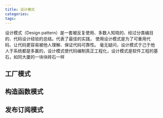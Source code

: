 ```yaml
---
title: 设计模式
categories:
tags:
---
```


设计模式（Design pattern）是一套被反复使用、多数人知晓的、经过分类编目的、代码设计经验的总结。代表了最佳的实践， 使用设计模式是为了可重用代码、让代码更容易被他人理解、保证代码可靠性。 毫无疑问，设计模式于己于他人于系统都是多赢的，设计模式使代码编制真正工程化，设计模式是软件工程的基石，如同大厦的一块块砖石一样

## 工厂模式

## 构造函数模式

## 发布订阅模式
